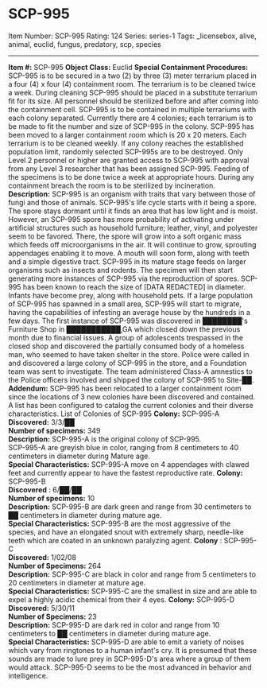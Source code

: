 # SCP-995
Item Number: SCP-995
Rating: 124
Series: series-1
Tags: _licensebox, alive, animal, euclid, fungus, predatory, scp, species

---

**Item #:** SCP-995
**Object Class:** Euclid
**Special Containment Procedures:**  
SCP-995 is to be secured in a two (2) by three (3) meter terrarium placed in a four (4) x four (4) containment room. The terrarium is to be cleaned twice a week. During cleaning SCP-995 should be placed in a substitute terrarium fit for its size. All personnel should be sterilized before and after coming into the containment cell. SCP-995 is to be contained in multiple terrariums with each colony separated. Currently there are 4 colonies; each terrarium is to be made to fit the number and size of SCP-995 in the colony. SCP-995 has been moved to a larger containment room which is 20 x 20 meters. Each terrarium is to be cleaned weekly. If any colony reaches the established population limit, randomly selected SCP-995s are to be destroyed. Only Level 2 personnel or higher are granted access to SCP-995 with approval from any Level 3 researcher that has been assigned SCP-995. Feeding of the specimens is to be done twice a week at appropriate hours. During any containment breach the room is to be sterilized by incineration.
**Description:** SCP-995 is an organism with traits that vary between those of fungi and those of animals. SCP-995's life cycle starts with it being a spore. The spore stays dormant until it finds an area that has low light and is moist. However, an SCP-995 spore has more probability of activating under artificial structures such as household furniture; leather, vinyl, and polyester seem to be favored. There, the spore will grow into a soft organic mass which feeds off microorganisms in the air. It will continue to grow, sprouting appendages enabling it to move. A mouth will soon form, along with teeth and a simple digestive tract. SCP-995 in its mature stage feeds on larger organisms such as insects and rodents. The specimen will then start generating more instances of SCP-995 via the reproduction of spores. SCP-995 has been known to reach the size of [DATA REDACTED] in diameter. Infants have become prey, along with household pets. If a large population of SCP-995 has spawned in a small area, SCP-995 will start to migrate, having the capabilities of infesting an average house by the hundreds in a few days.
The first instance of SCP-995 was discovered in ████████'s Furniture Shop in ███████████,GA which closed down the previous month due to financial issues. A group of adolescents trespassed in the closed shop and discovered the partially consumed body of a homeless man, who seemed to have taken shelter in the store. Police were called in and discovered a large colony of SCP-995 in the store, and a Foundation team was sent to investigate. The team administered Class-A amnestics to the Police officers involved and shipped the colony of SCP-995 to Site-██.
**Addendum:** SCP-995 has been relocated to a larger containment room since the locations of 3 new colonies have been discovered and contained. A list has been configured to catalog the current colonies and their diverse characteristics.
List of Colonies of SCP-995
**Colony:** SCP-995-A  
**Discovered:** 3/3/██  
**Number of specimens:** 349  
**Description:** SCP-995-A is the original colony of SCP-995.  
SCP-995-A are greyish blue in color, ranging from 8 centimeters to 40 centimeters in diameter during Mature age.  
**Special Characteristics:** SCP-995-A move on 4 appendages with clawed feet and currently appear to have the fastest reproductive rate.
**Colony:** SCP-995-B  
**Discovered** : 6/██/██  
**Number of specimens:** 10  
**Description:** SCP-995-B are dark green and range from 30 centimeters to ██ centimeters in diameter during mature age.  
**Special Characteristics:** SCP-995-B are the most aggressive of the species, and have an elongated snout with extremely sharp, needle-like teeth which are coated in an unknown paralyzing agent.
**Colony** : SCP-995-C  
**Discovered:** 1/02/08  
**Number of Specimens:** 264  
**Description:** SCP-995-C are black in color and range from 5 centimeters to 20 centimeters in diameter at mature age.  
**Special Characteristics:** SCP-995-C are the smallest in size and are able to expel a highly acidic chemical from their 4 eyes.
**Colony:** SCP-995-D  
**Discovered:** 5/30/11  
**Number of Specimens:** 23  
**Description:** SCP-995-D are dark red in color and range from 10 centimeters to ██ centimeters in diameter during mature age.  
**Special Characteristics:** SCP-995-D are able to emit a variety of noises which vary from ringtones to a human infant's cry. It is presumed that these sounds are made to lure prey in SCP-995-D's area where a group of them would attack. SCP-995-D seems to be the most advanced in behavior and intelligence.